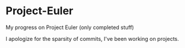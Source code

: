 # Project-Euler
My progress on Project Euler (only completed stuff)

I apologize for the sparsity of commits, I've been working on projects.
